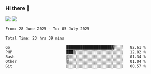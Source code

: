 ### Hi there 👋️

![](https://komarev.com/ghpvc/?username=Loner1024)
![](https://hit.yhype.me/github/profile?account_id=20189164)

<!--START_SECTION:waka-->

```txt
From: 28 June 2025 - To: 05 July 2025

Total Time: 23 hrs 39 mins

Go                         ████████████████████▓░░░░   82.61 %
PHP                        ███▒░░░░░░░░░░░░░░░░░░░░░   12.82 %
Bash                       ▒░░░░░░░░░░░░░░░░░░░░░░░░   01.34 %
Other                      ▒░░░░░░░░░░░░░░░░░░░░░░░░   01.04 %
Git                        ░░░░░░░░░░░░░░░░░░░░░░░░░   00.57 %
```

<!--END_SECTION:waka-->



